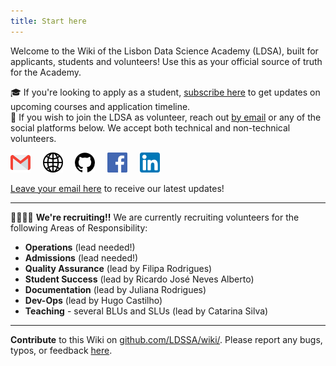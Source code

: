 ```yaml
---
title: Start here
---
```


Welcome to the Wiki of the Lisbon Data Science Academy (LDSA), built for applicants, students and volunteers! Use this as your official source of truth for the Academy.

🎓 If you're looking to apply as a student, [subscribe here](https://www.lisbondatascience.org/) to get updates on upcoming courses and application timeline.<br>
🤝 If you wish to join the LDSA as volunteer, reach out [by email](mailto:info@lisbondatascience.org) or any of the social platforms below. We accept both technical and non-technical volunteers.

[<img alt="gmail" src="images/gmail.png"/>](mailto:info@lisbondatascience.org) &nbsp; &nbsp; [<img alt="website" src="images/globe.png"/>](https://www.lisbondatascience.org/) &nbsp; &nbsp; [<img alt="linkedin" src="images/github.png"/>](https://github.com/LDSSA) &nbsp; &nbsp; [<img alt="facebook" src="images/facebook.png"/>](https://www.facebook.com/LisbonDataScience/) &nbsp; &nbsp; [<img alt="linkedin" src="images/linkedin.png" style="background-color:white"/>](https://www.linkedin.com/company/lisbondatascience/)

[Leave your email here](https://www.lisbondatascience.org/) to receive our latest updates!

---

🙋‍♂️🙋‍♀️ **We're recruiting!!** We are currently recruiting volunteers for the following Areas of Responsibility:
- **Operations** (lead needed!)
- **Admissions** (lead needed!)
- **Quality Assurance** (lead by Filipa Rodrigues)
- **Student Success** (lead by Ricardo José Neves Alberto)
- **Documentation** (lead by Juliana Rodrigues)
- **Dev-Ops** (lead by Hugo Castilho)
- **Teaching** - several BLUs and SLUs (lead by Catarina Silva)

---

**Contribute** to this Wiki on [github.com/LDSSA/wiki/](https://github.com/LDSSA/wiki/).
Please report any bugs, typos, or feedback [here](https://github.com/LDSSA/wiki/issues/new).

